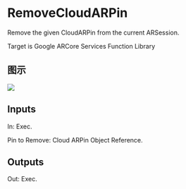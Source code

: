 # RemoveCloudARPin

Remove the given CloudARPin from the current ARSession.

Target is Google ARCore Services Function Library

## 图示

![]($-20221218-19151881.png)

## Inputs

In: Exec.

Pin to Remove: Cloud ARPin Object Reference.  

## Outputs

Out: Exec.

